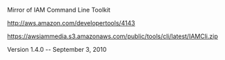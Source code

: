 Mirror of IAM Command Line Toolkit

http://aws.amazon.com/developertools/4143

https://awsiammedia.s3.amazonaws.com/public/tools/cli/latest/IAMCli.zip

Version 1.4.0 -- September 3, 2010
